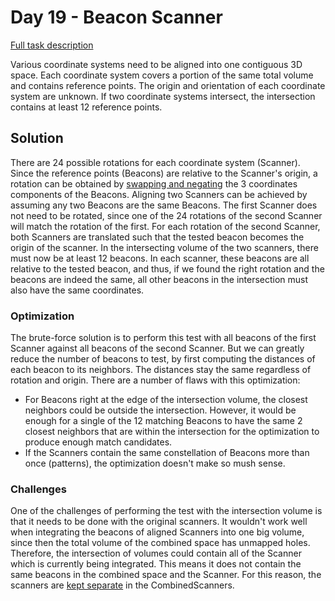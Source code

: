 # Day 19 - Beacon Scanner

[Full task description](https://adventofcode.com/2021/day/19)

Various coordinate systems need to be aligned into one contiguous 3D space.
Each coordinate system covers a portion of the same total volume and contains reference points.
The origin and orientation of each coordinate system are unknown.
If two coordinate systems intersect, the intersection contains at least 12 reference points. 

## Solution

There are 24 possible rotations for each coordinate system (Scanner).
Since the reference points (Beacons) are relative to the Scanner's origin, a rotation can be obtained by [swapping and negating](main.go#L25) the 3 coordinates components of the Beacons.
Aligning two Scanners can be achieved by assuming any two Beacons are the same Beacons.
The first Scanner does not need to be rotated, since one of the 24 rotations of the second Scanner will match the rotation of the first.
For each rotation of the second Scanner, both Scanners are translated such that the tested beacon becomes the origin of the scanner.
In the intersecting volume of the two scanners, there must now be at least 12 beacons.
In each scanner, these beacons are all relative to the tested beacon, and thus, if we found the right rotation and the beacons are indeed the same, all other beacons in the intersection must also have the same coordinates.

### Optimization

The brute-force solution is to perform this test with all beacons of the first Scanner against all beacons of the second Scanner.
But we can greatly reduce the number of beacons to test, by first computing the distances of each beacon to its neighbors.
The distances stay the same regardless of rotation and origin.
There are a number of flaws with this optimization:

- For Beacons right at the edge of the intersection volume, the closest neighbors could be outside the intersection.
  However, it would be enough for a single of the 12 matching Beacons to have the same 2 closest neighbors that are within the intersection for the optimization to produce enough match candidates.
- If the Scanners contain the same constellation of Beacons more than once (patterns), the optimization doesn't make so mush sense.

### Challenges

One of the challenges of performing the test with the intersection volume is that it needs to be done with the original scanners.
It wouldn't work well when integrating the beacons of aligned Scanners into one big volume, since then the total volume of the combined space has unmapped holes.
Therefore, the intersection of volumes could contain all of the Scanner which is currently being integrated.
This means it does not contain the same beacons in the combined space and the Scanner. 
For this reason, the scanners are [kept separate](main.go#L200) in the CombinedScanners.
